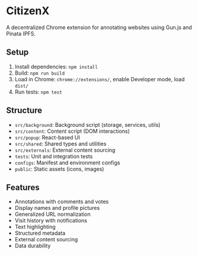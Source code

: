 # CitizenX

A decentralized Chrome extension for annotating websites using Gun.js and Pinata IPFS.

## Setup

1. Install dependencies: `npm install`
2. Build: `npm run build`
3. Load in Chrome: `chrome://extensions/`, enable Developer mode, load `dist/`
4. Run tests: `npm test`

## Structure

- `src/background`: Background script (storage, services, utils)
- `src/content`: Content script (DOM interactions)
- `src/popup`: React-based UI
- `src/shared`: Shared types and utilities
- `src/externals`: External content sourcing
- `tests`: Unit and integration tests
- `configs`: Manifest and environment configs
- `public`: Static assets (icons, images)

## Features

- Annotations with comments and votes
- Display names and profile pictures
- Generalized URL normalization
- Visit history with notifications
- Text highlighting
- Structured metadata
- External content sourcing
- Data durability